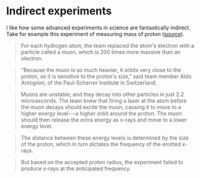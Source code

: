 Indirect experiments
===
I like how some advanced experiments in science are fantastically indirect. Take for example this experiment of measuring mass of proton ([source][0]).  
  

> For each hydrogen atom, the team replaced the atom's electron with a particle called a muon, which is 200 times more massive than an electron.

> "Because the muon is so much heavier, it orbits very close to the proton, so it is sensitive to the proton's size," said team member Aldo Antognini, of the Paul-Scherrer Institute in Switzerland.

> Muons are unstable, and they decay into other particles in just 2.2 microseconds. The team knew that firing a laser at the atom before the muon decays should excite the muon, causing it to move to a higher energy level---a higher orbit around the proton. The muon should then release the extra energy as x-rays and move to a lower energy level.

> The distance between these energy levels is determined by the size of the proton, which in turn dictates the frequency of the emitted x-rays.

> But based on the accepted proton radius, the experiment failed to produce x-rays at the anticipated frequency.



[0]: http://news.nationalgeographic.com/news/2010/07/100707-science-proton-smaller-standard-model-quantum-physics/?source=link_tw07072010e

